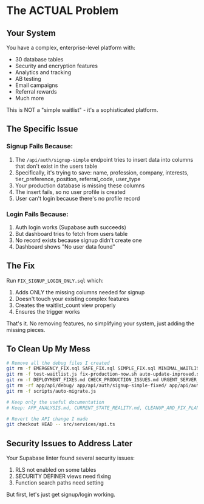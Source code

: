 # The ACTUAL Problem

## Your System
You have a complex, enterprise-level platform with:
- 30 database tables
- Security and encryption features
- Analytics and tracking
- AB testing
- Email campaigns
- Referral rewards
- Much more

This is NOT a "simple waitlist" - it's a sophisticated platform.

## The Specific Issue

### Signup Fails Because:
1. The `/api/auth/signup-simple` endpoint tries to insert data into columns that don't exist in the users table
2. Specifically, it's trying to save: name, profession, company, interests, tier_preference, position, referral_code, user_type
3. Your production database is missing these columns
4. The insert fails, so no user profile is created
5. User can't login because there's no profile record

### Login Fails Because:
1. Auth login works (Supabase auth succeeds)
2. But dashboard tries to fetch from users table
3. No record exists because signup didn't create one
4. Dashboard shows "No user data found"

## The Fix

Run `FIX_SIGNUP_LOGIN_ONLY.sql` which:
1. Adds ONLY the missing columns needed for signup
2. Doesn't touch your existing complex features
3. Creates the waitlist_count view properly
4. Ensures the trigger works

That's it. No removing features, no simplifying your system, just adding the missing pieces.

## To Clean Up My Mess

```bash
# Remove all the debug files I created
git rm -f EMERGENCY_FIX.sql SAFE_FIX.sql SIMPLE_FIX.sql MINIMAL_WAITLIST_FIX.sql CHECK_DATABASE.sql
git rm -f test-waitlist.js fix-production-now.sh auto-update-improved.sh auto-deploy-complete.sh setup-auto-deploy.sh
git rm -f DEPLOYMENT_FIXES.md CHECK_PRODUCTION_ISSUES.md URGENT_SERVER_FIX.md WAITLIST_FIX_INSTRUCTIONS.md
git rm -rf app/api/debug/ app/api/auth/signup-simple-fixed/ app/api/auth/signup-minimal/
git rm -f scripts/auto-migrate.js

# Keep only the useful documentation
# Keep: APP_ANALYSIS.md, CURRENT_STATE_REALITY.md, CLEANUP_AND_FIX_PLAN.md, deploy.sh

# Revert the API change I made
git checkout HEAD -- src/services/api.ts
```

## Security Issues to Address Later

Your Supabase linter found several security issues:
1. RLS not enabled on some tables
2. SECURITY DEFINER views need fixing
3. Function search paths need setting

But first, let's just get signup/login working.